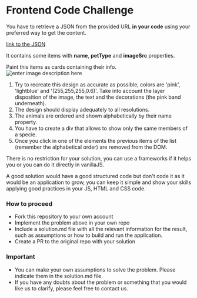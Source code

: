 # Frontend Code Challenge

You have to retrieve a JSON from the provided URL **in your code** using your preferred way to get the content.

   [link to the JSON](https://uxt-infrastructure-dev-c-styleguide.s3.eu-central-1.amazonaws.com/json/frontend-challenge.json)

It contains some items with **name**, **petType** and **imageSrc** properties.

Paint this items as cards containing their info.
![enter image description here](https://uxt-infrastructure-dev-c-styleguide.s3.eu-central-1.amazonaws.com/assets/challenge.PNG)

 1. Try to recreate this design as accurate as possible, colors are
    'pink', 'lightblue' and '(255,255,255,0.6)'. 
    Take into account the layer disposition of the image, the text and the decorations (the pink band underneath). 
 2. The design should display adequately to all resolutions.
 3. The animals are ordered and shown alphabetically by their name property.
 4. You have to create a div that allows to show only the same members of a specie.
 5. Once you click in one of the elements the previous items of the list (remember the alphabetical order) are removed from the DOM.

There is no restriction for your solution, you can use a frameworks if it helps you or you can do it directly in vanillaJS. 

A good solution would have a good structured code but don't code it as it would be an application to grow, you can keep it simple and show your skills applying good practices in your JS, HTML and CSS code.

### How to proceed

-   Fork this repository to your own account
-   Implement the problem above in your own repo
-   Include a solution.md file with all the relevant information for the result, such as assumptions or how to build and run the application.
-   Create a PR to the original repo with your solution

### [](https://github.com/ZooplusSpain/katherin-moscoso#important)Important

-   You can make your own assumptions to solve the problem. Please indicate them in the solution.md file.
-   If you have any doubts about the problem or something that you would like us to clarify, please feel free to contact us.

